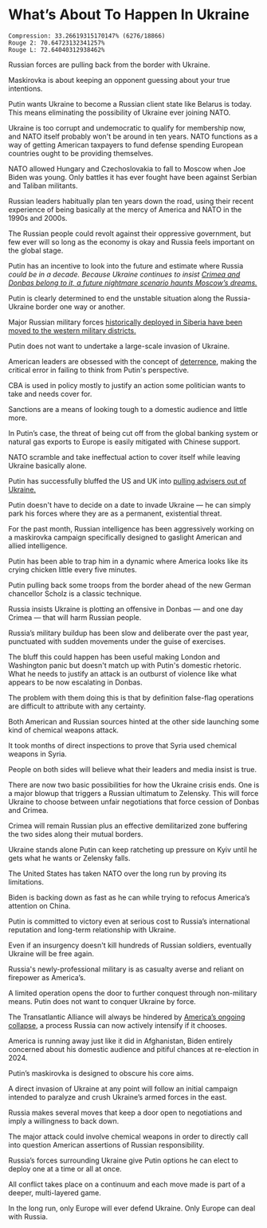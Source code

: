 # What’s About To Happen In Ukraine

```
Compression: 33.26619315170147% (6276/18866)
Rouge 2: 70.64723132341257%
Rouge L: 72.64040312938462%
```

Russian forces are pulling back from the border with Ukraine.

Maskirovka is about keeping an opponent guessing about your true intentions.

Putin wants Ukraine to become a Russian client state like Belarus is today. This means eliminating the possibility of Ukraine ever joining NATO.

Ukraine is too corrupt and undemocratic to qualify for membership now, and NATO itself probably won't be around in ten years. NATO functions as a way of getting American taxpayers to fund defense spending European countries ought to be providing themselves.

NATO allowed Hungary and Czechoslovakia to fall to Moscow when Joe Biden was young. Only battles it has ever fought have been against Serbian and Taliban militants.

Russian leaders habitually plan ten years down the road, using their recent experience of being basically at the mercy of America and NATO in the 1990s and 2000s.

The Russian people could revolt against their oppressive government, but few ever will so long as the economy is okay and Russia feels important on the global stage.

Putin has an incentive to look into the future and estimate where Russia  *could be in a decade. Because Ukraine continues to insist [Crimea and Donbas belong to it, a future nightmare scenario haunts Moscow’s dreams.](https://www.france24.com/en/europe/20210823-ukraine-opens-international-summit-calling-for-return-of-crimea-from-russia)*

Putin is clearly determined to end the unstable situation along the Russia-Ukraine border one way or another.

Major Russian military forces [historically deployed in Siberia have been moved to the western military districts.](https://www.washingtonpost.com/politics/2022/01/15/heres-what-we-know-about-russias-military-buildup-near-ukraine/)

Putin does not want to undertake a large-scale invasion of Ukraine.

American leaders are obsessed with the concept of [deterrence](https://en.wikipedia.org/wiki/Deterrence_theory), making the critical error in failing to think from Putin's perspective.

CBA is used in policy mostly to justify an action some politician wants to take and needs cover for.

Sanctions are a means of looking tough to a domestic audience and little more.

In Putin’s case, the threat of being cut off from the global banking system or natural gas exports to Europe is easily mitigated with Chinese support.

NATO scramble and take ineffectual action to cover itself while leaving Ukraine basically alone.

Putin has successfully bluffed the US and UK into  [pulling advisers out of Ukraine.](https://www.cnbc.com/2022/02/12/pentagon-orders-departure-of-us-troops-in-ukraine.html)

Putin doesn't have to decide on a date to invade Ukraine — he can simply park his forces where they are as a permanent, existential threat.

For the past month, Russian intelligence has been aggressively working on a maskirovka campaign specifically designed to gaslight American and allied intelligence.

Putin has been able to trap him in a dynamic where America looks like its crying chicken little every five minutes.

Putin pulling back some troops from the border ahead of the new German chancellor Scholz is a classic technique.

Russia insists Ukraine is plotting an offensive in Donbas — and one day Crimea — that will harm Russian people.

Russia’s military buildup has been slow and deliberate over the past year, punctuated with sudden movements under the guise of exercises.

The bluff this could happen has been useful making London and Washington panic but doesn't match up with Putin's domestic rhetoric. What he needs to justify an attack is an outburst of violence like what appears to be now escalating in Donbas.

The problem with them doing this is that by definition false-flag operations are difficult to attribute with any certainty.

Both American and Russian sources hinted at the other side launching some kind of chemical weapons attack.

It took months of direct inspections to prove that Syria used chemical weapons in Syria.

People on both sides will believe what their leaders and media insist is true.

There are now two basic possibilities for how the Ukraine crisis ends. One is a major blowup that triggers a Russian ultimatum to Zelensky. This will force Ukraine to choose between unfair negotiations that force cession of Donbas and Crimea.

Crimea will remain Russian plus an effective demilitarized zone buffering the two sides along their mutual borders.

Ukraine stands alone Putin can keep ratcheting up pressure on Kyiv until he gets what he wants or Zelensky falls.

The United States has taken NATO over the long run by proving its limitations.

Biden is backing down as fast as he can while trying to refocus America’s attention on China.

Putin is committed to victory even at serious cost to Russia’s international reputation and long-term relationship with Ukraine.

Even if an insurgency doesn't kill hundreds of Russian soldiers, eventually Ukraine will be free again.

Russia's newly-professional military is as casualty averse and reliant on firepower as America’s.

A limited operation opens the door to further conquest through non-military means. Putin does not want to conquer Ukraine by force.

The Transatlantic Alliance will always be hindered by  [America’s ongoing collapse](https://medium.com/gen/fourth-america-is-almost-over-americans-want-a-divorce-9367a5d50df7), a process Russia can now actively intensify if it chooses.

America is running away just like it did in Afghanistan, Biden entirely concerned about his domestic audience and pitiful chances at re-election in 2024.

Putin’s maskirovka is designed to obscure his core aims.

A direct invasion of Ukraine at any point will follow an initial campaign intended to paralyze and crush Ukraine’s armed forces in the east.

Russia makes several moves that keep a door open to negotiations and imply a willingness to back down.

The major attack could involve chemical weapons in order to directly call into question American assertions of Russian responsibility.

Russia’s forces surrounding Ukraine give Putin options he can elect to deploy one at a time or all at once.

All conflict takes place on a continuum and each move made is part of a deeper, multi-layered game.

In the long run, only Europe will ever defend Ukraine. Only Europe can deal with Russia.
